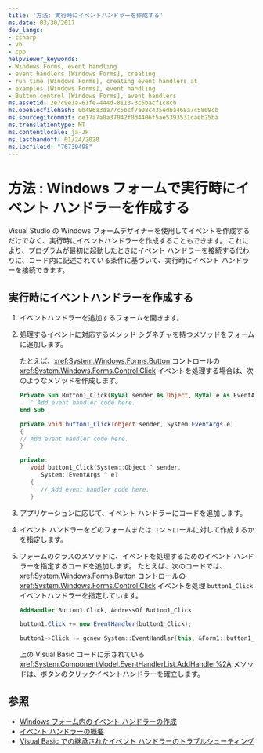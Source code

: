 ```yaml
---
title: '方法: 実行時にイベントハンドラーを作成する'
ms.date: 03/30/2017
dev_langs:
- csharp
- vb
- cpp
helpviewer_keywords:
- Windows Forms, event handling
- event handlers [Windows Forms], creating
- run time [Windows Forms], creating event handlers at
- examples [Windows Forms], event handling
- Button control [Windows Forms], event handlers
ms.assetid: 2e7c9e1a-61fe-444d-8113-3c5bacf1c8cb
ms.openlocfilehash: 0b496a3da77c5bcf7a08c435edba468a7c5809cb
ms.sourcegitcommit: de17a7a0a37042f0d4406f5ae5393531caeb25ba
ms.translationtype: MT
ms.contentlocale: ja-JP
ms.lasthandoff: 01/24/2020
ms.locfileid: "76739498"
---
```

# <a name="how-to-create-event-handlers-at-run-time-for-windows-forms"></a>方法 : Windows フォームで実行時にイベント ハンドラーを作成する

Visual Studio の Windows フォームデザイナーを使用してイベントを作成するだけでなく、実行時にイベントハンドラーを作成することもできます。 これにより、プログラムが最初に起動したときにイベント ハンドラーを接続する代わりに、コード内に記述されている条件に基づいて、実行時にイベント ハンドラーを接続できます。

## <a name="create-an-event-handler-at-run-time"></a>実行時にイベントハンドラーを作成する

1. イベントハンドラーを追加するフォームを開きます。

2. 処理するイベントに対応するメソッド シグネチャを持つメソッドをフォームに追加します。

     たとえば、<xref:System.Windows.Forms.Button> コントロールの <xref:System.Windows.Forms.Control.Click> イベントを処理する場合は、次のようなメソッドを作成します。

    ```vb
    Private Sub Button1_Click(ByVal sender As Object, ByVal e As EventArgs)
       ' Add event handler code here.
    End Sub
    ```

    ```csharp
    private void button1_Click(object sender, System.EventArgs e)
    {
    // Add event handler code here.
    }
    ```

    ```cpp
    private:
       void button1_Click(System::Object ^ sender,
          System::EventArgs ^ e)
       {
          // Add event handler code here.
       }
    ```

3. アプリケーションに応じて、イベント ハンドラーにコードを追加します。

4. イベント ハンドラーをどのフォームまたはコントロールに対して作成するかを指定します。

5. フォームのクラスのメソッドに、イベントを処理するためのイベント ハンドラーを指定するコードを追加します。 たとえば、次のコードでは、<xref:System.Windows.Forms.Button> コントロールの <xref:System.Windows.Forms.Control.Click> イベントを処理 `button1_Click` イベントハンドラーを指定しています。

    ```vb
    AddHandler Button1.Click, AddressOf Button1_Click
    ```

    ```csharp
    button1.Click += new EventHandler(button1_Click);
    ```

    ```cpp
    button1->Click += gcnew System::EventHandler(this, &Form1::button1_Click);
    ```

     上の Visual Basic コードに示されている <xref:System.ComponentModel.EventHandlerList.AddHandler%2A> メソッドは、ボタンのクリックイベントハンドラーを確立します。

## <a name="see-also"></a>参照

- [Windows フォーム内のイベント ハンドラーの作成](creating-event-handlers-in-windows-forms.md)
- [イベント ハンドラーの概要](event-handlers-overview-windows-forms.md)
- [Visual Basic での継承されたイベント ハンドラーのトラブルシューティング](../../visual-basic/programming-guide/language-features/events/troubleshooting-inherited-event-handlers.md)
